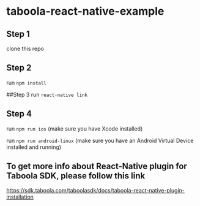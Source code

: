 # taboola-react-native-example

## Step 1 
clone this repo

## Step 2
run `npm install`

##Step 3
run `react-native link`

## Step 4
run `npm run ios`  (make sure you have Xcode installed) 

run `npm run android-linux` (make sure you have an Android Virtual Device installed and running)

## To get more info about React-Native plugin for Taboola SDK, please follow this link
 https://sdk.taboola.com/taboolasdk/docs/taboola-react-native-plugin-installation
